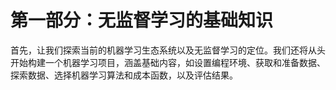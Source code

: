# 第一部分：无监督学习的基础知识

首先，让我们探索当前的机器学习生态系统以及无监督学习的定位。我们还将从头开始构建一个机器学习项目，涵盖基础内容，如设置编程环境、获取和准备数据、探索数据、选择机器学习算法和成本函数，以及评估结果。
